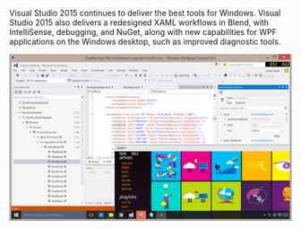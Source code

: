 <properties
    pageTitle="Building for Windows"
    description="Windows 10 and the Universal Windows Platform brings new opportunities for developers across the full range of devices running Windows—from PCs to tablets, phones, HoloLens, Surface Hub, and soon Xbox and Raspberry Pi."
    slug="windows"
    order="400"    
    keywords="visual studio, vs2015, vs, visualstudio, windows, windows 10, universal windows apps, universal windows platform"
/>

Visual Studio 2015 continues to deliver the best tools for Windows. Visual Studio 2015 also delivers a redesigned XAML workflows in Blend, with IntelliSense, debugging, and NuGet, along with new capabilities for WPF applications on the Windows desktop, such as improved diagnostic tools.

![Building for Windows](_assets/index_example.png)